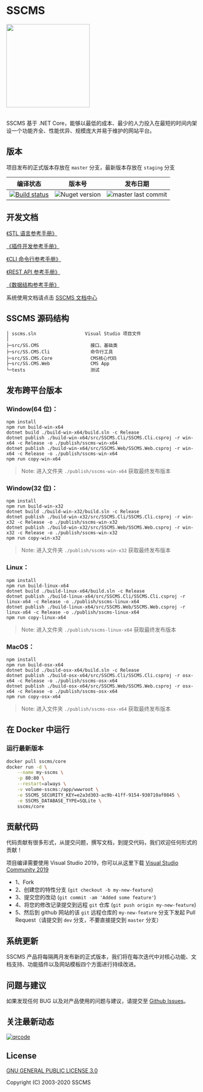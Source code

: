 # SSCMS

<img src="https://sscms.com/docs/v7/logo.png" height="220" align="center">
<br /><br />

SSCMS 基于 .NET Core，能够以最低的成本、最少的人力投入在最短的时间内架设一个功能齐全、性能优异、规模庞大并易于维护的网站平台。

## 版本

项目发布的正式版本存放在 `master` 分支，最新版本存放在 `staging` 分支

| 编译状态                                                                                                                                                                                      | 版本号                                                         | 发布日期                                                                                     |
| --------------------------------------------------------------------------------------------------------------------------------------------------------------------------------------------- | -------------------------------------------------------------- | -------------------------------------------------------------------------------------------- |
| [![Build status](https://sscms.visualstudio.com/cms/_apis/build/status/siteserver.cms?branchName=master)](https://sscms.visualstudio.com/cms/_build/latest?definitionId=1&branchName=master)                           | ![Nuget version](https://img.shields.io/nuget/v/SSCMS.svg)    | ![master last commit](https://img.shields.io/github/last-commit/siteserver/cms/master.svg)   |

## 开发文档

[《STL 语言参考手册》](https://sscms.com/docs/stl/)

[《插件开发参考手册》](https://sscms.com/docs/plugins/)

[《CLI 命令行参考手册》](https://sscms.com/docs/cli/)

[《REST API 参考手册》](https://sscms.com/docs/api/)

[《数据结构参考手册》](https://sscms.com/docs/model/)

系统使用文档请点击 [SSCMS 文档中心](https://sscms.com/docs/)

## SSCMS 源码结构

```code
│ sscms.sln                  Visual Studio 项目文件
│
├─src/SS.CMS                   接口、基础类
├─src/SS.CMS.Cli               命令行工具
├─src/SS.CMS.Core              CMS核心代码
├─src/SS.CMS.Web               CMS App
└─tests                        测试
```

## 发布跨平台版本

### Window(64 位)：

```
npm install
npm run build-win-x64
dotnet build ./build-win-x64/build.sln -c Release
dotnet publish ./build-win-x64/src/SSCMS.Cli/SSCMS.Cli.csproj -r win-x64 -c Release -o ./publish/sscms-win-x64
dotnet publish ./build-win-x64/src/SSCMS.Web/SSCMS.Web.csproj -r win-x64 -c Release -o ./publish/sscms-win-x64
npm run copy-win-x64
```

> Note: 进入文件夹 `./publish/sscms-win-x64` 获取最终发布版本

### Window(32 位)：

```
npm install
npm run build-win-x32
dotnet build ./build-win-x32/build.sln -c Release
dotnet publish ./build-win-x32/src/SSCMS.Cli/SSCMS.Cli.csproj -r win-x32 -c Release -o ./publish/sscms-win-x32
dotnet publish ./build-win-x32/src/SSCMS.Web/SSCMS.Web.csproj -r win-x32 -c Release -o ./publish/sscms-win-x32
npm run copy-win-x32
```

> Note: 进入文件夹 `./publish/sscms-win-x32` 获取最终发布版本

### Linux：

```
npm install
npm run build-linux-x64
dotnet build ./build-linux-x64/build.sln -c Release
dotnet publish ./build-linux-x64/src/SSCMS.Cli/SSCMS.Cli.csproj -r linux-x64 -c Release -o ./publish/sscms-linux-x64
dotnet publish ./build-linux-x64/src/SSCMS.Web/SSCMS.Web.csproj -r linux-x64 -c Release -o ./publish/sscms-linux-x64
npm run copy-linux-x64
```

> Note: 进入文件夹 `./publish/sscms-linux-x64` 获取最终发布版本

### MacOS：

```
npm install
npm run build-osx-x64
dotnet build ./build-osx-x64/build.sln -c Release
dotnet publish ./build-osx-x64/src/SSCMS.Cli/SSCMS.Cli.csproj -r osx-x64 -c Release -o ./publish/sscms-osx-x64
dotnet publish ./build-osx-x64/src/SSCMS.Web/SSCMS.Web.csproj -r osx-x64 -c Release -o ./publish/sscms-osx-x64
npm run copy-osx-x64
```

> Note: 进入文件夹 `./publish/sscms-osx-x64` 获取最终发布版本

## 在 Docker 中运行

###  运行最新版本
```sh
docker pull sscms/core
docker run -d \
    --name my-sscms \
    -p 80:80 \
    --restart=always \
    -v volume-sscms:/app/wwwroot \
    -e SSCMS_SECURITY_KEY=e2a3d303-ac9b-41ff-9154-930710af0845 \
    -e SSCMS_DATABASE_TYPE=SQLite \
    sscms/core
```

## 贡献代码

代码贡献有很多形式，从提交问题，撰写文档，到提交代码，我们欢迎任何形式的贡献！

项目编译需要使用 Visual Studio 2019，你可以从这里下载 [Visual Studio Community 2019](https://www.visualstudio.com/downloads/)

- 1、Fork
- 2、创建您的特性分支 (`git checkout -b my-new-feature`)
- 3、提交您的改动 (`git commit -am 'Added some feature'`)
- 4、将您的修改记录提交到远程 `git` 仓库 (`git push origin my-new-feature`)
- 5、然后到 github 网站的该 `git` 远程仓库的 `my-new-feature` 分支下发起 Pull Request（请提交到 `dev` 分支，不要直接提交到 `master` 分支）

## 系统更新

SSCMS 产品将每隔两月发布新的正式版本，我们将在每次迭代中对核心功能、文档支持、功能插件以及网站模板四个方面进行持续改进。

## 问题与建议

如果发现任何 BUG 以及对产品使用的问题与建议，请提交至 [Github Issues](https://github.com/siteserver/cms/issues)。

## 关注最新动态

[![qrcode](https://sscms.com/assets/images/qrcode_for_wx.jpg)](https://sscms.com/)

## License

[GNU GENERAL PUBLIC LICENSE 3.0](LICENSE)

Copyright (C) 2003-2020 SSCMS
